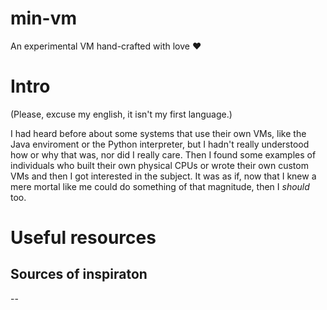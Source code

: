 # min-vm
An experimental VM hand-crafted with love ❤

# Intro

(Please, excuse my english, it isn't my first language.)

I had heard before about some systems that use their own VMs, like the Java enviroment or the Python interpreter, but I hadn't really understood how or why that was, nor did I really care. Then I found some examples of individuals who built their own physical CPUs or wrote their own custom VMs and then I got interested in the subject. It was as if, now that I knew a mere mortal like me could do something of that magnitude, then I *should* too.

# Useful resources

## Sources of inspiraton

--
